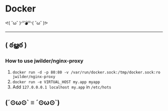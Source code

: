 # Docker

 ᕙ( ˘ω˘ )◜⁾💣⁽⁽◝( ˘ω˘ )ᕗ

---
## ( ఠൠఠ )

### How to use jwilder/nginx-proxy

1. `docker run -d -p 80:80 -v /var/run/docker.sock:/tmp/docker.sock:ro jwilder/nginx-proxy`
2. `docker run -e VIRTUAL_HOST my.app myapp`
3. Add `127.0.0.0.1 localhost my.app` in `/etc/hots`

###

## (´⊙ω⊙\` ≡ ´⊙ω⊙\`)

